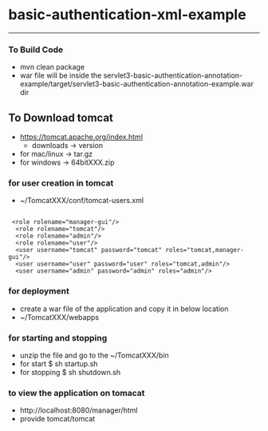 # basic-authentication-xml-example

---

### To Build Code 
* mvn clean package 
* war file will be inside the servlet3-basic-authentication-annotation-example/target/servlet3-basic-authentication-annotation-example.war dir 

## To  Download tomcat 
* https://tomcat.apache.org/index.html
	* downloads -> version 
* for mac/linux -> tar.gz 
* for windows -> 64bitXXX.zip


### for user creation in tomcat 
* ~/TomcatXXX/conf/tomcat-users.xml


```

 <role rolename="manager-gui"/>
  <role rolename="tomcat"/>
  <role rolename="admin"/>
  <role rolename="user"/>
  <user username="tomcat" password="tomcat" roles="tomcat,manager-gui"/>
  <user username="user" password="user" roles="tomcat,admin"/>
  <user username="admin" password="admin" roles="admin"/>

```


### for deployment 
* create a war file of the application and copy it in below location 
* ~/TomcatXXX/webapps 

### for starting and stopping  
* unzip the file and go to the  ~/TomcatXXX/bin
* for start $ sh startup.sh 
* for stopping $  sh shutdown.sh


### to view the application on tomacat 
* http://localhost:8080/manager/html
* provide tomcat/tomcat 
